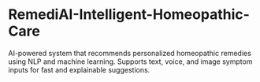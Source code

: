 # RemediAI-Intelligent-Homeopathic-Care
AI-powered system that recommends personalized homeopathic remedies using NLP and machine learning. Supports text, voice, and image symptom inputs for fast and explainable suggestions.
